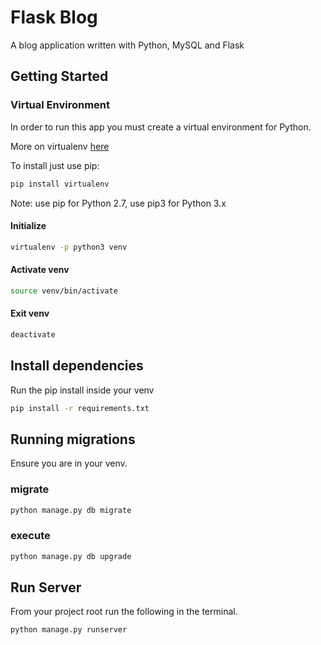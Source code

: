 # Flask Blog
A blog application written with Python, MySQL and Flask

## Getting Started

### Virtual Environment
In order to run this app you must create a virtual environment for Python.

More on virtualenv [here](https://virtualenv.pypa.io/en/stable/)

To install just use pip:

```bash
pip install virtualenv
```
Note: use pip for Python 2.7, use pip3 for Python 3.x

#### Initialize
```bash
virtualenv -p python3 venv
```

#### Activate venv
```bash
source venv/bin/activate
```

#### Exit venv
```bash
deactivate
```

## Install dependencies
Run the pip install inside your venv
```bash
pip install -r requirements.txt 
```

## Running migrations
Ensure you are in your venv. 

### migrate
```bash
python manage.py db migrate
```

### execute
```bash
python manage.py db upgrade
```

## Run Server
From your project root run the following in the terminal.
```bash
python manage.py runserver
```